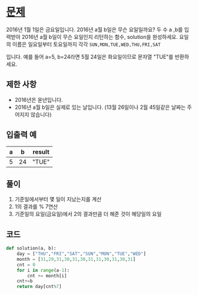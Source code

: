 # [문제](https://programmers.co.kr/learn/courses/30/lessons/12901)  
2016년 1월 1일은 금요일입니다. 2016년 a월 b일은 무슨 요일일까요? 두 수 a ,b를 입력받아 2016년 a월 b일이 무슨 요일인지 리턴하는 함수, solution을 완성하세요. 요일의 이름은 일요일부터 토요일까지 각각 `SUN,MON,TUE,WED,THU,FRI,SAT`

입니다. 예를 들어 a=5, b=24라면 5월 24일은 화요일이므로 문자열 "TUE"를 반환하세요.

## 제한 사항  
- 2016년은 윤년입니다.
- 2016년 a월 b일은 실제로 있는 날입니다. (13월 26일이나 2월 45일같은 날짜는 주어지지 않습니다)
## 입출력 예  
|a|b|result|
|-----|-----|----|
|5|24|"TUE"|


## 풀이  
1. 기준일에서부터 몇 일이 지났는지를 계산
1. 1의 결과를 % 7연산
1. 기준일의 요일(금요일)에서 2의 결과만큼 더 해준 것이 해당일의 요일
## 코드  

```python
def solution(a, b):
    day = ["THU","FRI","SAT","SUN","MON","TUE","WED"]
    month = [31,29,31,30,31,30,31,31,30,31,30,31]
    cnt = 0
    for i in range(a-1):
        cnt += month[i]
    cnt+=b
    return day[cnt%7]
```
